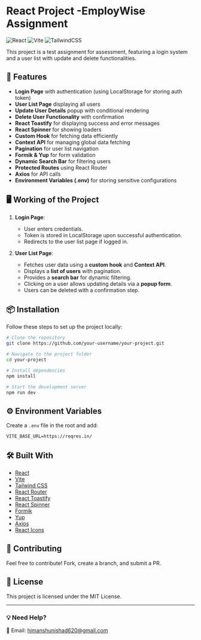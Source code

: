 # React Project -EmployWise Assignment

![React](https://img.shields.io/badge/React-18-blue) ![Vite](https://img.shields.io/badge/Vite-4-purple) ![TailwindCSS](https://img.shields.io/badge/TailwindCSS-4-blue)

This project is a test assignment for assessment, featuring a login system and a user list with update and delete functionalities.

## 🚀 Features
- **Login Page** with authentication (using LocalStorage for storing auth token)
- **User List Page** displaying all users
- **Update User Details** popup with conditional rendering
- **Delete User Functionality** with confirmation
- **React Toastify** for displaying success and error messages
- **React Spinner** for showing loaders
- **Custom Hook** for fetching data efficiently
- **Context API** for managing global data fetching
- **Pagination** for user list navigation
- **Formik & Yup** for form validation
- **Dynamic Search Bar** for filtering users
- **Protected Routes** using React Router
- **Axios** for API calls
- **Environment Variables (.env)** for storing sensitive configurations

## 🖥️ Working of the Project
1. **Login Page**:
   - User enters credentials.
   - Token is stored in LocalStorage upon successful authentication.
   - Redirects to the user list page if logged in.
   
2. **User List Page**:
   - Fetches user data using a **custom hook** and **Context API**.
   - Displays a **list of users** with pagination.
   - Provides a **search bar** for dynamic filtering.
   - Clicking on a user allows updating details via a **popup form**.
   - Users can be deleted with a confirmation step.

## 📦 Installation
Follow these steps to set up the project locally:

```sh
# Clone the repository
git clone https://github.com/your-username/your-project.git

# Navigate to the project folder
cd your-project

# Install dependencies
npm install

# Start the development server
npm run dev
```

## ⚙️ Environment Variables
Create a `.env` file in the root and add:

```env
VITE_BASE_URL=https://reqres.in/
```

## 🛠️ Built With
- [React](https://reactjs.org/)
- [Vite](https://vitejs.dev/)
- [Tailwind CSS](https://tailwindcss.com/)
- [React Router](https://reactrouter.com/)
- [React Toastify](https://www.npmjs.com/package/react-toastify)
- [React Spinner](https://www.npmjs.com/package/react-spinners)
- [Formik](https://formik.org/)
- [Yup](https://github.com/jquense/yup)
- [Axios](https://axios-http.com/)
- [React Icons](https://react-icons.github.io/react-icons/)

## 🤝 Contributing
Feel free to contribute! Fork, create a branch, and submit a PR.

## 📜 License
This project is licensed under the MIT License.

---
### 💡 **Need Help?**  
📧 Email: [himanshunishad620@gmail.com](mailto:himanshunishad620@gmail.com)

